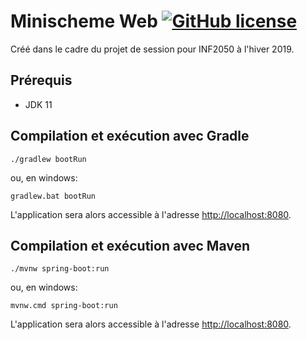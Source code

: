 # Minischeme Web [![GitHub license](https://img.shields.io/badge/license-MIT-blue.svg)](https://github.com/fxg42/minischeme-parser/blob/master/LICENSE)

Créé dans le cadre du projet de session pour INF2050 à l'hiver 2019.


## Prérequis

- JDK 11


## Compilation et exécution avec Gradle

    ./gradlew bootRun

ou, en windows:

    gradlew.bat bootRun

L'application sera alors accessible à l'adresse [http://localhost:8080](http://localhost:8080).


## Compilation et exécution avec Maven

    ./mvnw spring-boot:run

ou, en windows:

    mvnw.cmd spring-boot:run

L'application sera alors accessible à l'adresse [http://localhost:8080](http://localhost:8080).

